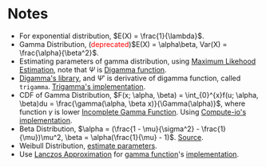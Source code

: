 # Notes

- For exponential distribution, $E(X) = \frac{1}{\lambda}$.
- Gamma Distribution, (<font color="red">deprecated</font>)$E(X) = \alpha\beta, Var(X) = \frac{\alpha}{\beta^2}$.
- Estimating parameters of gamma distribution, using [Maximum Likehood Estimation](https://en.wikipedia.org/wiki/Gamma_distribution#Maximum_likelihood_estimation), note that $\Psi$ is [Digamma function](https://en.wikipedia.org/wiki/Digamma_function).
- [Digamma's library](https://www.npmjs.com/package/math-digamma), and $\Psi'$ is derivative of digamma function, called `trigamma`. [Trigamma's implementation](https://github.com/math-io/trigamma).
- CDF of Gamma Distribution, $F(x; \alpha, \beta) = \int_{0}^{x}f(u; \alpha, \beta)du = \frac{\gamma(\alpha, \beta x)}{\Gamma(\alpha)}$, where function $\gamma$ is lower [Incomplete Gamma Function](https://en.wikipedia.org/wiki/Incomplete_gamma_function). Using [Compute-io's implementation](https://github.com/compute-io/gammainc).
- Beta Distribution, $\alpha = (\frac{1 - \mu}{\sigma^2} - \frac{1}{\mu})\mu^2, \beta = \alpha(\frac{1}{\mu} - 1)$. [Source](https://stats.stackexchange.com/questions/12232/calculating-the-parameters-of-a-beta-distribution-using-the-mean-and-variance).
- Weibull Distribution, [estimate parameters](https://stats.stackexchange.com/questions/159452/how-can-i-recreate-a-weibull-distribution-given-mean-and-standard-deviation-and).
- Use [Lanczos Approximation](https://en.wikipedia.org/wiki/Lanczos_approximation) for [gamma function](https://en.wikipedia.org/wiki/Gamma_function)'s [implementation](https://rosettacode.org/wiki/Gamma_function).